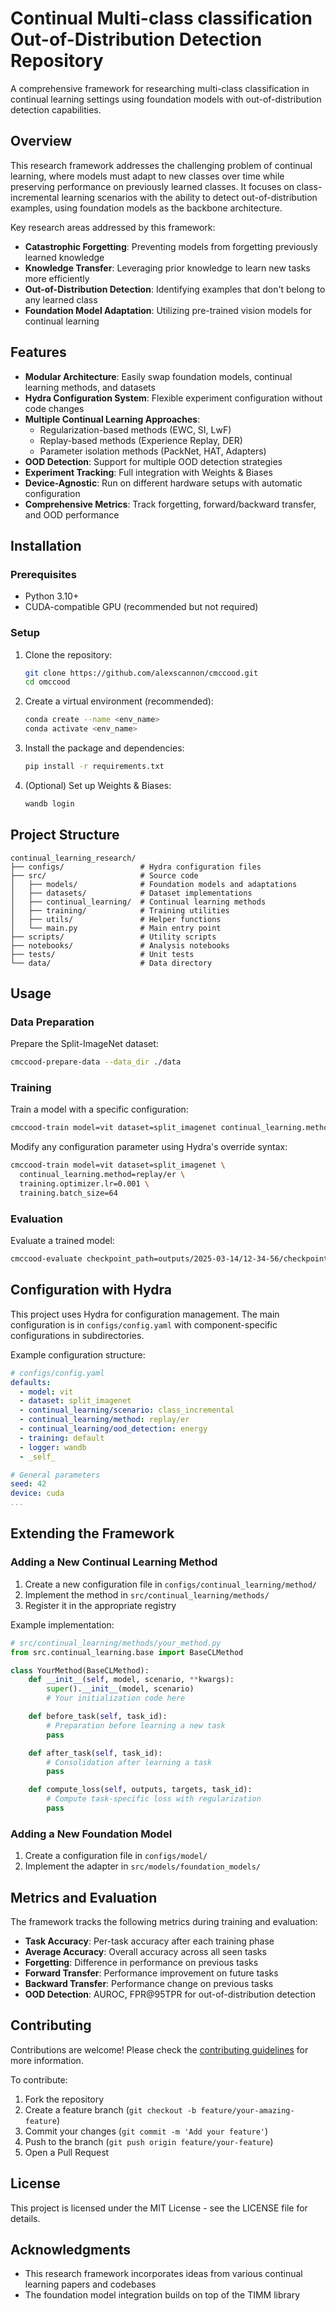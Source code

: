 # Continual Multi-class classification Out-of-Distribution Detection Repository

A comprehensive framework for researching multi-class classification in continual learning settings using foundation models with out-of-distribution detection capabilities.

## Overview

This research framework addresses the challenging problem of continual learning, where models must adapt to new classes over time while preserving performance on previously learned classes. It focuses on class-incremental learning scenarios with the ability to detect out-of-distribution examples, using foundation models as the backbone architecture.

Key research areas addressed by this framework:
- **Catastrophic Forgetting**: Preventing models from forgetting previously learned knowledge
- **Knowledge Transfer**: Leveraging prior knowledge to learn new tasks more efficiently
- **Out-of-Distribution Detection**: Identifying examples that don't belong to any learned class
- **Foundation Model Adaptation**: Utilizing pre-trained vision models for continual learning

## Features

- **Modular Architecture**: Easily swap foundation models, continual learning methods, and datasets
- **Hydra Configuration System**: Flexible experiment configuration without code changes
- **Multiple Continual Learning Approaches**:
  - Regularization-based methods (EWC, SI, LwF)
  - Replay-based methods (Experience Replay, DER)
  - Parameter isolation methods (PackNet, HAT, Adapters)
- **OOD Detection**: Support for multiple OOD detection strategies
- **Experiment Tracking**: Full integration with Weights & Biases
- **Device-Agnostic**: Run on different hardware setups with automatic configuration
- **Comprehensive Metrics**: Track forgetting, forward/backward transfer, and OOD performance

## Installation

### Prerequisites

- Python 3.10+
- CUDA-compatible GPU (recommended but not required)

### Setup

1. Clone the repository:
   ```bash
   git clone https://github.com/alexscannon/cmccood.git
   cd omccood
   ```

2. Create a virtual environment (recommended):
   ```bash
   conda create --name <env_name>
   conda activate <env_name>
   ```

3. Install the package and dependencies:
   ```bash
   pip install -r requirements.txt
   ```

4. (Optional) Set up Weights & Biases:
   ```bash
   wandb login
   ```

## Project Structure

```
continual_learning_research/
├── configs/                 # Hydra configuration files
├── src/                     # Source code
│   ├── models/              # Foundation models and adaptations
│   ├── datasets/            # Dataset implementations
│   ├── continual_learning/  # Continual learning methods
│   ├── training/            # Training utilities
│   ├── utils/               # Helper functions
│   └── main.py              # Main entry point
├── scripts/                 # Utility scripts
├── notebooks/               # Analysis notebooks
├── tests/                   # Unit tests
└── data/                    # Data directory
```

## Usage

### Data Preparation

Prepare the Split-ImageNet dataset:

```bash
cmccood-prepare-data --data_dir ./data
```

### Training

Train a model with a specific configuration:

```bash
cmccood-train model=vit dataset=split_imagenet continual_learning.method=replay/er
```

Modify any configuration parameter using Hydra's override syntax:

```bash
cmccood-train model=vit dataset=split_imagenet \
  continual_learning.method=replay/er \
  training.optimizer.lr=0.001 \
  training.batch_size=64
```

### Evaluation

Evaluate a trained model:

```bash
cmccood-evaluate checkpoint_path=outputs/2025-03-14/12-34-56/checkpoints/final.pt
```

## Configuration with Hydra

This project uses Hydra for configuration management. The main configuration is in `configs/config.yaml` with component-specific configurations in subdirectories.

Example configuration structure:

```yaml
# configs/config.yaml
defaults:
  - model: vit
  - dataset: split_imagenet
  - continual_learning/scenario: class_incremental
  - continual_learning/method: replay/er
  - continual_learning/ood_detection: energy
  - training: default
  - logger: wandb
  - _self_

# General parameters
seed: 42
device: cuda
...
```

## Extending the Framework

### Adding a New Continual Learning Method

1. Create a new configuration file in `configs/continual_learning/method/`
2. Implement the method in `src/continual_learning/methods/`
3. Register it in the appropriate registry

Example implementation:

```python
# src/continual_learning/methods/your_method.py
from src.continual_learning.base import BaseCLMethod

class YourMethod(BaseCLMethod):
    def __init__(self, model, scenario, **kwargs):
        super().__init__(model, scenario)
        # Your initialization code here

    def before_task(self, task_id):
        # Preparation before learning a new task
        pass

    def after_task(self, task_id):
        # Consolidation after learning a task
        pass

    def compute_loss(self, outputs, targets, task_id):
        # Compute task-specific loss with regularization
        pass
```

### Adding a New Foundation Model

1. Create a configuration file in `configs/model/`
2. Implement the adapter in `src/models/foundation_models/`

## Metrics and Evaluation

The framework tracks the following metrics during training and evaluation:

- **Task Accuracy**: Per-task accuracy after each training phase
- **Average Accuracy**: Overall accuracy across all seen tasks
- **Forgetting**: Difference in performance on previous tasks
- **Forward Transfer**: Performance improvement on future tasks
- **Backward Transfer**: Performance change on previous tasks
- **OOD Detection**: AUROC, FPR@95TPR for out-of-distribution detection

## Contributing

Contributions are welcome! Please check the [contributing guidelines](CONTRIBUTING.md) for more information.

To contribute:

1. Fork the repository
2. Create a feature branch (`git checkout -b feature/your-amazing-feature`)
3. Commit your changes (`git commit -m 'Add your feature'`)
4. Push to the branch (`git push origin feature/your-feature`)
5. Open a Pull Request

## License

This project is licensed under the MIT License - see the LICENSE file for details.

## Acknowledgments

- This research framework incorporates ideas from various continual learning papers and codebases
- The foundation model integration builds on top of the TIMM library